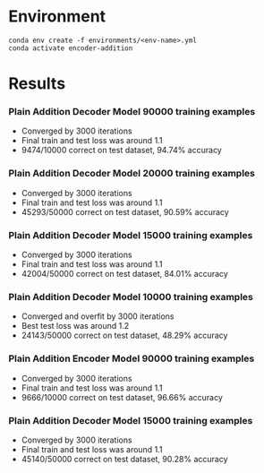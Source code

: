 # Environment
```
conda env create -f environments/<env-name>.yml
conda activate encoder-addition
```

# Results

### Plain Addition Decoder Model 90000 training examples
- Converged by 3000 iterations
- Final train and test loss was around 1.1
- 9474/10000 correct on test dataset, 94.74% accuracy

### Plain Addition Decoder Model 20000 training examples
- Converged by 3000 iterations
- Final train and test loss was around 1.1
- 45293/50000 correct on test dataset, 90.59% accuracy

### Plain Addition Decoder Model 15000 training examples
- Converged by 3000 iterations
- Final train and test loss was around 1.1
- 42004/50000 correct on test dataset, 84.01% accuracy

### Plain Addition Decoder Model 10000 training examples
- Converged and overfit by 3000 iterations
- Best test loss was around 1.2
- 24143/50000 correct on test dataset, 48.29% accuracy

### Plain Addition Encoder Model 90000 training examples
- Converged by 3000 iterations
- Final train and test loss was around 1.1
- 9666/10000 correct on test dataset, 96.66% accuracy

### Plain Addition Decoder Model 15000 training examples
- Converged by 3000 iterations
- Final train and test loss was around 1.1
- 45140/50000 correct on test dataset, 90.28% accuracy